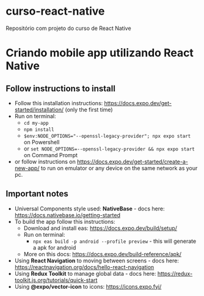 # curso-react-native
Repositório com projeto do curso de React Native

# Criando mobile app utilizando React Native
## Follow instructions to install
- Follow this installation instructions: https://docs.expo.dev/get-started/installation/ (only the first time)
- Run on terminal: 
  - `cd my-app`
  - `npm install`
  - `$env:NODE_OPTIONS="--openssl-legacy-provider"; npx expo start` on Powershell
  - or `set NODE_OPTIONS=--openssl-legacy-provider && npx expo start` on Command Prompt
- or follow instructions on https://docs.expo.dev/get-started/create-a-new-app/ to run on emulator or any device on the same network as your pc.

## Important notes
- Universal Components style used: **NativeBase** - docs here: https://docs.nativebase.io/getting-started
- To build the app follow this instructions:
  - Download and install eas: https://docs.expo.dev/build/setup/
  - Run on terminal:
    - `npx eas build -p android --profile preview` - this will generate a apk for android
  - More on this docs: https://docs.expo.dev/build-reference/apk/
- Using **React Navigation** to moving between screens - docs here: https://reactnavigation.org/docs/hello-react-navigation
- Using **Redux Toolkit** to manage global data - docs here: https://redux-toolkit.js.org/tutorials/quick-start
- Using **@expo/vector-icon** to icons: https://icons.expo.fyi/